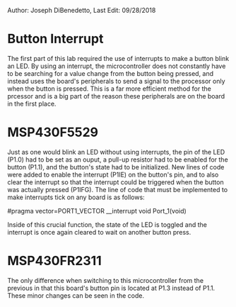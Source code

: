 Author: Joseph DiBenedetto,
Last Edit: 09/28/2018

# Button Interrupt
The first part of this lab required the use of interrupts to make a button blink an LED. By using an interrupt, the microcontroller does not constantly have to be searching for a value change from the button being pressed, and instead uses the board's peripherals to send a signal to the processor only when the button is pressed. This is a far more efficient method for the prcessor and is a big part of the reason these peripherals are on the board in the first place. 

# MSP430F5529
Just as one would blink an LED without using interrupts, the pin of the LED (P1.0) had to be set as an ouput, a pull-up resistor had to be enabled for the button (P1.1), and the button's state had to be initialized. New lines of code were added to enable the interrupt (P1IE) on the button's pin, and to also clear the interrupt so that the interrupt could be triggered when the button was actually pressed (P1IFG). The line of code that must be implemented to make interrupts tick on any board is as follows:

#pragma vector=PORT1_VECTOR
__interrupt void Port_1(void)

Inside of this crucial function, the state of the LED is toggled and the interrupt is once again cleared to wait on another button press.

# MSP430FR2311
The only difference when switching to this microcontroller from the previous in that this board's button pin is located at P1.3 instead of P1.1. These minor changes can be seen in the code.
